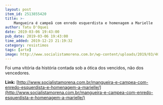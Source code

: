 ```yaml
---
layout: post
item_id: 2513855420
title: >-
    Mangueira é campeã com enredo esquerdista e homenagem a Marielle
author: Tatu D'Oquei
date: 2019-03-06 19:43:00
pub_date: 2019-03-06 19:43:00
time_added: 2019-12-23 21:19:32
category: resistimos
tags: [arte]
image: http://www.socialistamorena.com.br/wp-content/uploads/2019/03/40322721703_3a1e40823d_k-e1551911640301.jpg
---
```


Foi uma vitória da história contada sob a ótica dos vencidos, não dos vencedores.

**Link:** [http://www.socialistamorena.com.br/mangueira-e-campea-com-enredo-esquerdista-e-homenagem-a-marielle/](http://www.socialistamorena.com.br/mangueira-e-campea-com-enredo-esquerdista-e-homenagem-a-marielle/)

